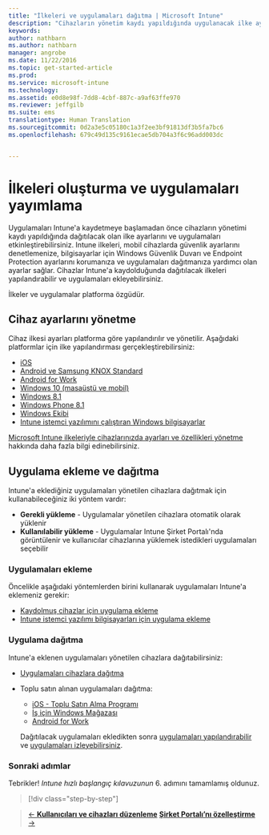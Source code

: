 ```yaml
---
title: "İlkeleri ve uygulamaları dağıtma | Microsoft Intune"
description: "Cihazların yönetim kaydı yapıldığında uygulanacak ilke ayarlarını ve uygulama dağıtımlarını etkinleştirebilirsiniz."
keywords: 
author: nathbarn
ms.author: nathbarn
manager: angrobe
ms.date: 11/22/2016
ms.topic: get-started-article
ms.prod: 
ms.service: microsoft-intune
ms.technology: 
ms.assetid: e0d8e98f-7dd8-4cbf-887c-a9af63ffe970
ms.reviewer: jeffgilb
ms.suite: ems
translationtype: Human Translation
ms.sourcegitcommit: 0d2a3e5c05180c1a3f2ee3bf91813df3b5fa7bc6
ms.openlocfilehash: 679c49d135c9161ecae5db704a3f6c96add003dc


---
```


# <a name="create-policies-and-publish-apps"></a>İlkeleri oluşturma ve uygulamaları yayımlama
Uygulamaları Intune'a kaydetmeye başlamadan önce cihazların yönetimi kaydı yapıldığında dağıtılacak olan ilke ayarlarını ve uygulamaları etkinleştirebilirsiniz. Intune ilkeleri, mobil cihazlarda güvenlik ayarlarını denetlemenize, bilgisayarlar için Windows Güvenlik Duvarı ve Endpoint Protection ayarlarını korumanıza ve uygulamaları dağıtmanıza yardımcı olan ayarlar sağlar. Cihazlar Intune'a kaydolduğunda dağıtılacak ilkeleri yapılandırabilir ve uygulamaları ekleyebilirsiniz.

İlkeler ve uygulamalar platforma özgüdür.

## <a name="manage-device-settings"></a>Cihaz ayarlarını yönetme

 Cihaz ilkesi ayarları platforma göre yapılandırılır ve yönetilir. Aşağıdaki platformlar için ilke yapılandırması gerçekleştirebilirsiniz:

- [iOS](https://docs.microsoft.com/intune/deploy-use/ios-policy-settings-in-microsoft-intune)
- [Android ve Samsung KNOX Standard](https://docs.microsoft.com/intune/deploy-use/android-policy-settings-in-microsoft-intune)
- [Android for Work](https://docs.microsoft.com/intune/deploy-use/android-for-work-policy-settings-in-microsoft-intune)
- [Windows 10 (masaüstü ve mobil)](https://docs.microsoft.com/intune/deploy-use/windows-10-policy-settings-in-microsoft-intune)
- [Windows 8.1](https://docs.microsoft.com/intune/deploy-use/windows-configuration-policy-settings-in-microsoft-intune)
- [Windows Phone 8.1](https://docs.microsoft.com/intune/deploy-use/windows-phone-8-1-policy-settings-in-microsoft-intune)
- [Windows Ekibi](https://docs.microsoft.com/intune/deploy-use/windows-team-configuration-policy-settings-in-microsoft-intune)
- [Intune istemci yazılımını çalıştıran Windows bilgisayarlar](https://docs.microsoft.com/intune/deploy-use/policies-to-protect-windows-pcs-in-microsoft-intune)

[Microsoft Intune ilkeleriyle cihazlarınızda ayarları ve özellikleri yönetme](https://docs.microsoft.com/intune/deploy-use/manage-settings-and-features-on-your-devices-with-microsoft-intune-policies) hakkında daha fazla bilgi edinebilirsiniz.

## <a name="add-and-deploy-apps"></a>Uygulama ekleme ve dağıtma

Intune'a eklediğiniz uygulamaları yönetilen cihazlara dağıtmak için kullanabileceğiniz iki yöntem vardır:
- **Gerekli yükleme** - Uygulamalar yönetilen cihazlara otomatik olarak yüklenir
- **Kullanılabilir yükleme** - Uygulamalar Intune Şirket Portalı'nda görüntülenir ve kullanıcılar cihazlarına yüklemek istedikleri uygulamaları seçebilir

### <a name="add-apps"></a>Uygulamaları ekleme

Öncelikle aşağıdaki yöntemlerden birini kullanarak uygulamaları Intune'a eklemeniz gerekir:
- [Kaydolmuş cihazlar için uygulama ekleme](https://docs.microsoft.com/intune/deploy-use/add-apps-for-mobile-devices-in-microsoft-intune)
- [Intune istemci yazılımı bilgisayarları için uygulama ekleme](https://docs.microsoft.com/intune/deploy-use/add-apps-for-windows-pcs-in-microsoft-intune)

### <a name="deploy-apps"></a>Uygulama dağıtma

Intune'a eklenen uygulamaları yönetilen cihazlara dağıtabilirsiniz:
- [Uygulamaları cihazlara dağıtma](https://docs.microsoft.com/intune/deploy-use/deploy-use/deploy-apps-in-microsoft-intune)
- Toplu satın alınan uygulamaları dağıtma:
    - [iOS - Toplu Satın Alma Programı](https://docs.microsoft.com/intune/deploy-use/manage-ios-apps-you-purchased-through-a-volume-purchase-program-with-microsoft-intune)
    - [İş için Windows Mağazası](https://docs.microsoft.com/intune/deploy-use/manage-apps-you-purchased-from-the-windows-store-for-business-with-microsoft-intune)
    - [Android for Work](https://docs.microsoft.com/en-us/Intune/deploy-use/android-for-work-apps)

    Dağıtılacak uygulamaları ekledikten sonra [uygulamaları yapılandırabilir](https://docs.microsoft.com/intune/deploy-use/update-apps-using-microsoft-intune) ve [uygulamaları izleyebilirsiniz](https://docs.microsoft.com/intune/deploy-use/monitor-apps-in-microsoft-intune).


### <a name="next-steps"></a>Sonraki adımlar
Tebrikler! *Intune hızlı başlangıç kılavuzunun* 6. adımını tamamlamış oldunuz.

>[!div class="step-by-step"]

>[&larr; **Kullanıcıları ve cihazları düzenleme**](.\start-with-a-paid-subscription-to-microsoft-intune-step-5.md)       [**Şirket Portalı’nı özelleştirme** &rarr;](.\start-with-a-paid-subscription-to-microsoft-intune-step-7.md)  



<!--HONumber=Nov16_HO4-->


